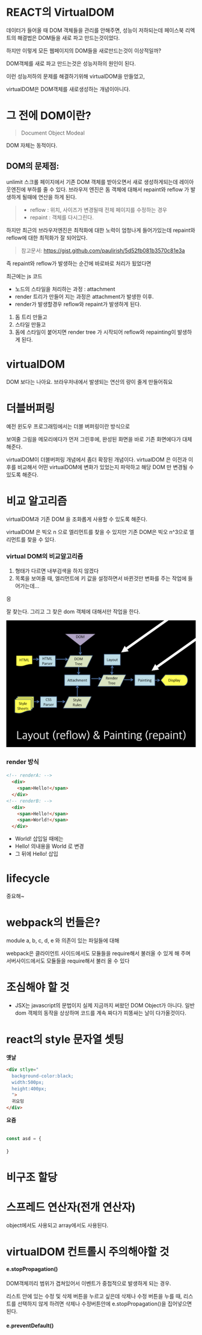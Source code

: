




# REACT의 VirtualDOM 

데이터가 들어올 때  DOM 객체들을 관리를 안해주면, 성능이 저하되는데
페이스북 리엑트의 해결법은 DOM들을 새로 파고 만드는것이었다.

하지만 이렇게 모든 웹페이지의 DOM들을 새로만드는것이 이상적일까?

DOM객체를 새로 파고 만드는것은 성능저하의 원인이 된다.

이런 성능저하의 문제를 해결하기위해 virtualDOM을 만들었고, 

virtualDOM은 DOM객체를 새로생성하는 개념이아니다.

# 그 전에 DOM이란? 

> Document Object Modeal 

DOM 자체는 동적이다. 

## DOM의 문제점:

unlimit 스크롤 페이지에서 기존 DOM 객체를 받아오면서 새로 생성하게되는데 
레이아웃엔진에 부하를 줄 수 있다. 브라우저 엔진은 돔 객체에 대해서 
repaint와 reflow 가 발생하게 될때에 연산을 하게 된다.

> - reflow : 위치, 사이즈가 변경될때 전체 페이지를 수정하는 경우
> - repaint : 객체를 다시그린다.

하지만 최근의 브라우저엔진은 최적화에 대한 노력이 엄청나게 들어가있는데
repaint와 reflow에 대한 최적화가 잘 되어있다.

> 참고문서: 
> https://gist.github.com/paulirish/5d52fb081b3570c81e3a

즉 repaint와 reflow가 발생하는 순간에 바로바로 처리가 됬었다면

최근에는 js 코드


- 노드의 스타일을 처리하는 과정 : attachment
- render 트리가 만들어 지는 과정은 attachment가 발생한 이후.
- render가 발생할경우 reflow와 repaint가 발생하게 된다.

1. 돔 트리 만들고
2. 스타일 만들고
3. 돔에 스타일이 붙어지면 render tree 가 시작되어 reflow와 repainting이 발생하게 된다.


# virtualDOM 
DOM 보다는 나아요. 
브라우저내에서 발생되는 연산의 량이 줄게 만들어줘요

# 더블버퍼링
예전 윈도우 프로그래밍에서는 더블 버퍼링이란 방식으로 

보여줄 그림을 메모리에다가 먼저 그린후에, 완성된 화면을 바로 기존 화면에다가 대체해준다.

virtualDOM이 더블버퍼링 개념에서 좀더 확장된 개념이다.
virtualDOM 은 이전과 이후를 비교해서 어떤 virtualDOM에 변화가 있었는지 파악하고 
해당 DOM 만 변경될 수 있도록 해준다. 


# 비교 알고리즘
virtualDOM과 기존 DOM 을 조화롭게 사용할 수 있도록 해준다.

virtualDOM 은 빅오 n 으로 엘리먼트를 찾을 수 있지만
기존 DOM은 빅오 n^3으로 엘리먼트를 찾을 수 있다.

### virtual DOM의 비교알고리즘
1. 형태가 다르면 내부검색을 하지 않겠다
2. 목록을 보여줄 때, 엘리먼트에 키 값을 설정하면서 바뀐것만 변화를 주는 작업에 들어가는데...


응 

잘 찾는다. 그리고 그 찾은 dom 객체에 대해서만 작업을 한다.


![reapint & reflow flow chart](./repaintandreflow.png)


### render 방식

``` html
<!-- renderA: -->
  <div>
    <span>Hello!</span>
  </div>
<!-- renderB: -->
  <div>
    <span>Hello!</span>
    <span>World!</span>
  </div>
```

- <span>World!</span> 삽입일 때에는 
- <span>Hello!</span> 의내용을 World 로 변경
- 그 뒤에 <span>Hello!</span> 삽입

# lifecycle

중요해~ 

# webpack의 번들은?

module a, b, c, d, e 와 의존이 있는 파일들에 대해 


webpack은 클라이언트 사이드에서도 모듈들을 require해서 불러올 수 있게 해 주며
서버사이드에서도 모듈들을 require해서 불러 올 수 있다 

# 조심해야 할 것

- JSX는 javascript의 문법이지 실제 지금까지 써왔던 DOM Object가 아니다.
일반 dom 객체의 동작을 상상하며 코드를 계속 짜다가 피똥싸는 날이 다가올것이다.


# react의 style 문자열 셋팅

**옛날**

``` html
<div stlye="
  background-color:black;
  width:500px;
  height:400px;
  ">
  귀요밍
</div>
```


**요즘** 
``` jsx

const asd = {
  
}
```


# 비구조 할당

# 스프레드 연산자(전개 연산자)
object에서도 사용되고 array에서도 사용된다.

# virtualDOM 컨트롤시 주의해야할 것

#### e.stopPropagation() 

DOM객체끼리 범위가 겹쳐있어서 이벤트가 중첩적으로 발생하게 되는 경우.

리스트 안에 있는 수정 및 삭제 버튼을 누르고 싶은데 
삭제나 수정 버튼을 누를 때, 리스트를 선택하지 않게 하려면
삭제나 수정버튼안에 e.stopPropagation()을 집어넣으면된다.

#### e.preventDefault()














